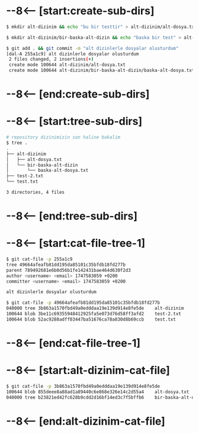 # --8<-- [start:create-sub-dirs]
```bash 
$ mkdir alt-dizinim && echo "bu bir testtir" > alt-dizinim/alt-dosya.txt

$ mkdir alt-dizinim/bir-baska-alt-dizin && echo "baska bir test" > alt-dizinim/bir-baska-alt-dizin/baska-alt-dosya.txt

$ git add . && git commit -m "alt dizinlerle dosyalar olusturdum"
[dal-A 255a1c9] alt dizinlerle dosyalar olusturdum
 2 files changed, 2 insertions(+)
 create mode 100644 alt-dizinim/alt-dosya.txt
 create mode 100644 alt-dizinim/bir-baska-alt-dizin/baska-alt-dosya.txt


```
# --8<-- [end:create-sub-dirs]
# --8<-- [start:tree-sub-dirs]
```bash 
# repository dizinimizin son haline bakalim
$ tree .
.
├── alt-dizinim
│   ├── alt-dosya.txt
│   └── bir-baska-alt-dizin
│       └── baska-alt-dosya.txt
├── test-2.txt
└── test.txt

3 directories, 4 files

```
# --8<-- [end:tree-sub-dirs]
# --8<-- [start:cat-file-tree-1]
```bash 
$ git cat-file -p 255a1c9
tree 49664afeafb81dd195da85101c35bfdb18fd277b
parent 789492681e6b0d56b1fe142431bae464d630f2d3
author <username> <email> 1747583059 +0200
committer <username> <email> 1747583059 +0200

alt dizinlerle dosyalar olusturdum

$ git cat-file -p 49664afeafb81dd195da85101c35bfdb18fd277b
040000 tree 3b863a1570fbd49a0edddaa19e139d914e8fe5de	alt-dizinim
100644 blob 3be11c69355948412925fa5e073d76d58ff3afd2	test-2.txt
100644 blob 52ac9288adff03447ba51676ca78a830d8b69ccb	test.txt

```
# --8<-- [end:cat-file-tree-1]
# --8<-- [start:alt-dizinim-cat-file]
```bash 
$ git cat-file -p 3b863a1570fbd49a0edddaa19e139d914e8fe5de
100644 blob 855deee8a88ad1a89440c6e868e326e14c2d55a4	alt-dosya.txt
040000 tree b23821ed42fc628b9cdd2d16bf14ed3c7f5bffb6	bir-baska-alt-dizin

```
# --8<-- [end:alt-dizinim-cat-file]
